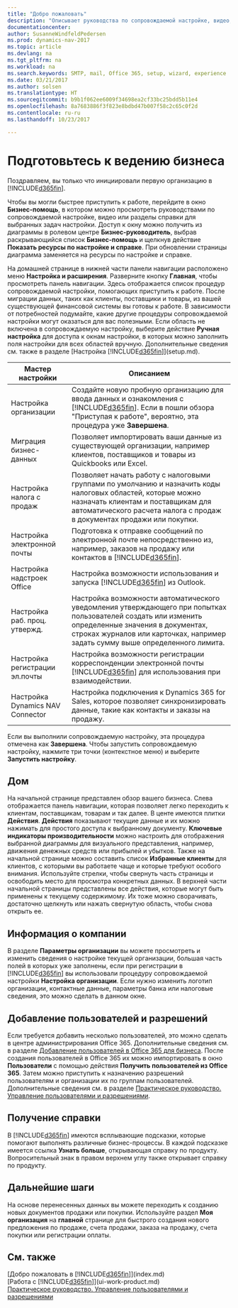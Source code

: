 ```yaml
---
title: "Добро пожаловать"
description: "Описывает руководства по сопровождаемой настройке, видео, разделы и страницы справки и окна, помогающие подготовиться к ведению бизнеса в Dynamics NAV."
documentationcenter: 
author: SusanneWindfeldPedersen
ms.prod: dynamics-nav-2017
ms.topic: article
ms.devlang: na
ms.tgt_pltfrm: na
ms.workload: na
ms.search.keywords: SMTP, mail, Office 365, setup, wizard, experience
ms.date: 03/21/2017
ms.author: solsen
ms.translationtype: HT
ms.sourcegitcommit: b9b1f062ee6009f34698ea2cf33bc25bdd5b11e4
ms.openlocfilehash: 8a7683886f3f823e8bdbd47b007f58c2c65c0f2d
ms.contentlocale: ru-ru
ms.lasthandoff: 10/23/2017

---
```

# <a name="getting-ready-for-doing-business"></a>Подготовьтесь к ведению бизнеса
Поздравляем, вы только что инициировали первую организацию в [!INCLUDE[d365fin](includes/d365fin_md.md)].

Чтобы вы могли быстрее приступить к работе, перейдите в окно **Бизнес-помощь**, в котором можно просмотреть руководствами по сопровождаемой настройке, видео или разделы справки для выбранных задач настройки. Доступ к окну можно получить из диаграммы в ролевом центре **Бизнес-руководитель**, выбрав раскрывающийся список **Бизнес-помощь** и щелкнув действие **Показать ресурсы по настройке и справке**. При обновлении страницы диаграмма заменяется на ресурсы по настройке и справке.

На домашней странице в нижней части панели навигации расположено меню **Настройка и расширения**. Разверните кнопку **Главная**, чтобы просмотреть панель навигации. Здесь отображается список процедур сопровождаемой настройки, помогающих приступить к работе. После миграции данных, таких как клиенты, поставщики и товары, из вашей существующей финансовой системы вы готовы к работе. В зависимости от потребностей подумайте, какие другие процедуры сопровождаемой настройки могут оказаться для вас полезными. Если область не включена в сопровождаемую настройку, выберите действие **Ручная настройка** для доступа к окнам настройки, в которых можно заполнить поля настройки для всех областей вручную. Дополнительные сведения см. также в разделе [Настройка [!INCLUDE[d365fin](includes/d365fin_md.md)]](setup.md).

| Мастер настройки | Описанием |
| --- | --- |
| Настройка организации |Создайте новую пробную организацию для ввода данных и ознакомления с [!INCLUDE[d365fin](includes/d365fin_md.md)]. Если в пошли обзора "Приступая к работе", вероятно, эта процедура уже **Завершена**. |
| Миграция бизнес-данных |Позволяет импортировать ваши данные из существующей организации, например клиентов, поставщиков и товары из Quickbooks или Excel. |
| Настройка налога с продаж |Позволяет начать работу с налоговыми группами по умолчанию и назначить коды налоговых областей, которые можно назначать клиентам и поставщикам для автоматического расчета налога с продаж в документах продажи или покупки. |
| Настройка электронной почты |Подготовка к отправке сообщений по электронной почте непосредственно из, например, заказов на продажу или контактов в [!INCLUDE[d365fin](includes/d365fin_md.md)]. |
| Настройка надстроек Office |Настройка возможности использования и запуска [!INCLUDE[d365fin](includes/d365fin_md.md)] из Outlook. |
| Настройка раб. проц. утвержд. |Настройка возможности автоматического уведомления утверждающего при попытках пользователей создать или изменить определенные значения в документах, строках журналов или карточках, например задать сумму выше определенного лимита. |
| Настройка регистрации эл.почты |Настройка возможности регистрации корреспонденции электронной почты [!INCLUDE[d365fin](includes/d365fin_md.md)] для использования при взаимодействии. |
| Настройка Dynamics NAV Connector |Настройка подключения к Dynamics 365 for Sales, которое позволяет синхронизировать данные, такие как контакты и заказы на продажу. |

Если вы выполнили сопровождаемую настройку, эта процедура отмечена как **Завершена**. Чтобы запустить сопровождаемую настройку, нажмите три точки (контекстное меню) и выберите **Запустить настройку**.

## <a name="home"></a>Дом
На начальной странице представлен обзор вашего бизнеса. Слева отображается панель навигации, которая позволяет легко переходить к клиентам, поставщикам, товарам и так далее. В центе имеются плитки **Действия**. **Действия** показывают текущие данные и их можно нажимать для простого доступа к выбранному документу. **Ключевые индикаторы производительности** можно настроить для отображения выбранной диаграммы для визуального представления, например, движения денежных средств или прибылей и убытков. Также на начальной странице можно составить список **Избранные клиенты** для клиентов, с которыми вы работаете чаще и которые требуют особого внимания.
Используйте стрелки, чтобы свернуть часть страницы и освободить место для просмотра конкретных данных. В верхней части начальной страницы представлены все действия, которые могут быть применены к текущему содержимому. Их тоже можно сворачивать, достаточно щелкнуть или нажать свернутую область, чтобы снова открыть ее.

## <a name="company-information"></a>Информация о компании
В разделе **Параметры организации** вы можете просмотреть и изменить сведения о настройке текущей организации, большая часть полей в которых уже заполнены, если при регистрации в [!INCLUDE[d365fin](includes/d365fin_md.md)] вы использовали процедуру сопровождаемой настройки **Настройка организации**. Если нужно изменить логотип организации, контактные данные, параметры банка или налоговые сведения, это можно сделать в данном окне.    

## <a name="adding-users-and-permissions"></a>Добавление пользователей и разрешений
Если требуется добавить несколько пользователей, это можно сделать в центре администрирования Office 365. Дополнительные сведения см. в разделе [Добавление пользователей в Office 365 для бизнеса](https://support.office.com/en-us/article/Add-users-to-Office-365-for-business-435ccec3-09dd-4587-9ebd-2f3cad6bc2bc). После создания пользователей в Office 365 их можно импортировать в окно **Пользователи** с помощью действия **Получить пользователей из Office 365**. Затем можно приступить к назначению разрешений пользователям и организации их по группам пользователей. Дополнительные сведения см. в разделе [Практическое руководство. Управление пользователями и разрешениями](ui-how-users-permissions.md).  

## <a name="getting-help"></a>Получение справки
В [!INCLUDE[d365fin](includes/d365fin_md.md)] имеются всплывающие подсказки, которые помогают выполнять различные бизнес-процессы. В каждой подсказке имеется ссылка **Узнать больше**, открывающая справку по продукту. Вопросительный знак в правом верхнем углу также открывает справку по продукту.
## <a name="next-steps"></a>Дальнейшие шаги
На основе перенесенных данных вы можете переходить к созданию новых документов продажи или покупки. Используйте раздел **Моя организация** на **главной** странице для быстрого создания нового предложения по продаже, счета продажи, заказа на продажу, счета покупки или регистрации оплаты.

## <a name="see-also"></a>См. также
[Добро пожаловать в [!INCLUDE[d365fin](includes/d365fin_md.md)]](index.md)  
[Работа с [!INCLUDE[d365fin](includes/d365fin_md.md)]](ui-work-product.md)  
[Практическое руководство. Управление пользователями и разрешениями](ui-how-users-permissions.md)

